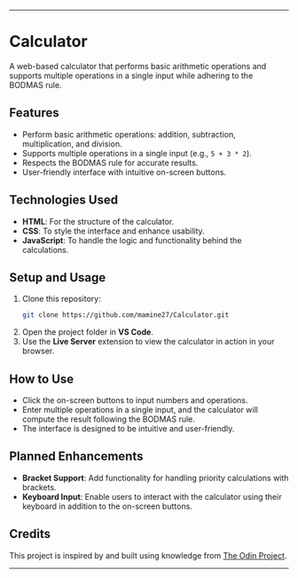
---

# Calculator  

A web-based calculator that performs basic arithmetic operations and supports multiple operations in a single input while adhering to the BODMAS rule.  

## Features  
- Perform basic arithmetic operations: addition, subtraction, multiplication, and division.  
- Supports multiple operations in a single input (e.g., `5 + 3 * 2`).  
- Respects the BODMAS rule for accurate results.  
- User-friendly interface with intuitive on-screen buttons.  

## Technologies Used  
- **HTML**: For the structure of the calculator.  
- **CSS**: To style the interface and enhance usability.  
- **JavaScript**: To handle the logic and functionality behind the calculations.  

## Setup and Usage  
1. Clone this repository:  
   ```bash  
   git clone https://github.com/mamine27/Calculator.git  
   ```  
2. Open the project folder in **VS Code**.  
3. Use the **Live Server** extension to view the calculator in action in your browser.  

## How to Use  
- Click the on-screen buttons to input numbers and operations.  
- Enter multiple operations in a single input, and the calculator will compute the result following the BODMAS rule.  
- The interface is designed to be intuitive and user-friendly.  

## Planned Enhancements  
- **Bracket Support**: Add functionality for handling priority calculations with brackets.  
- **Keyboard Input**: Enable users to interact with the calculator using their keyboard in addition to the on-screen buttons.  

## Credits  
This project is inspired by and built using knowledge from [The Odin Project](https://www.theodinproject.com/).  

---  
